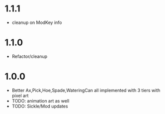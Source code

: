 # 1.1.1
- cleanup on ModKey info

# 1.1.0
- Refactor/cleanup

# 1.0.0
- Better Ax,Pick,Hoe,Spade,WateringCan all implemented with 3 tiers with pixel art
- TODO: animation art as well
- TODO: Sickle/Mod updates